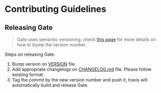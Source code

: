 # Contributing Guidelines

## Releasing Gate

> Gate uses semantic versioning, check [this page](https://semver.org/) for more details on how to bump the version number.

Steps on releasing Gate.

1. Bump version on [VERSION](VERSION) file.
2. Add appropriate changelogs on [CHANGELOG.md](CHANGELOG.md) file. Please follow existing format.
3. Tag the commit by the new version number and push it, travis will automatically build and release Gate.
